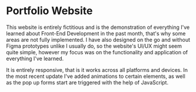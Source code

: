 # Portfolio Website
This website is entirely fictitious and is the demonstration of everything I've learned about Front-End Development in the past month, that's why some areas are not fully implemented. I have also designed on the go and without Figma prototypes unlike I usually do, so the website's UI/UX might seem quite simple, however my focus was on the functionality and application of everything I've learned.

It is entirely responsive, that is it works across all platforms and devices. In the most recent update I've added animations to certain elements, as well as the pop up forms start are triggered with the help of JavaScript.
